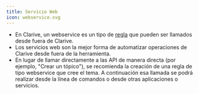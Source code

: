 ```yaml
---
title: Servicio Web
icon: webservice.svg
---
```

* En Clarive, un webservice es un tipo de [regla](Conceptos/rule) que pueden ser llamados desde fuera de Clarive.
* Los servicios web son la mejor forma de automatizar operaciones de Clarive desde fuera de la herramienta.
* En lugar de llamar directamente a las API de manera directa (por ejemplo, "Crear un tópico"), se recomienda la creación de una regla de tipo webservice que cree el tema. A continuación esa llamada se podrá realizar desde la línea de comandos o desde otras aplicaciones o servicios.